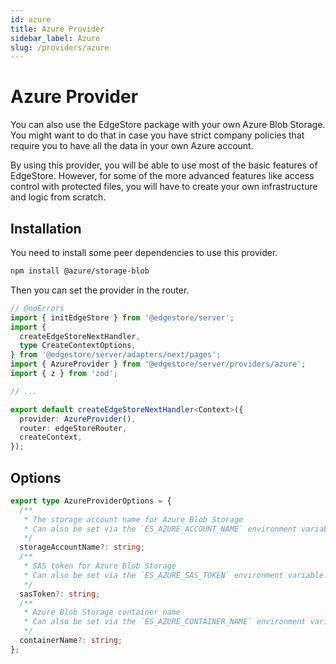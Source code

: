 ```yaml
---
id: azure
title: Azure Provider
sidebar_label: Azure
slug: /providers/azure
---
```


# Azure Provider

You can also use the EdgeStore package with your own Azure Blob Storage. You might want to do that in case you have strict company policies that require you to have all the data in your own Azure account.

By using this provider, you will be able to use most of the basic features of EdgeStore. However, for some of the more advanced features like access control with protected files, you will have to create your own infrastructure and logic from scratch.

## Installation

You need to install some peer dependencies to use this provider.

```bash
npm install @azure/storage-blob
```

Then you can set the provider in the router.

```ts twoslash {6, 12}
// @noErrors
import { initEdgeStore } from '@edgestore/server';
import {
  createEdgeStoreNextHandler,
  type CreateContextOptions,
} from '@edgestore/server/adapters/next/pages';
import { AzureProvider } from '@edgestore/server/providers/azure';
import { z } from 'zod';

// ...

export default createEdgeStoreNextHandler<Context>({
  provider: AzureProvider(),
  router: edgeStoreRouter,
  createContext,
});
```

## Options

```ts
export type AzureProviderOptions = {
  /**
   * The storage account name for Azure Blob Storage
   * Can also be set via the `ES_AZURE_ACCOUNT_NAME` environment variable.
   */
  storageAccountName?: string;
  /**
   * SAS token for Azure Blob Storage
   * Can also be set via the `ES_AZURE_SAS_TOKEN` environment variable.
   */
  sasToken?: string;
  /**
   * Azure Blob Storage container name
   * Can also be set via the `ES_AZURE_CONTAINER_NAME` environment variable.
   */
  containerName?: string;
};
```
